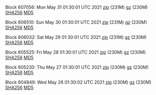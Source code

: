 Block 607056: Mon May 31 01:30:01 UTC 2021 [zip](https://files.01coin.io/mainnet/2021-05-31/bootstrap.dat.zip) (231M) [gz](https://files.01coin.io/mainnet/2021-05-31/bootstrap.dat.tar.gz) (230M) [SHA256](https://files.01coin.io/mainnet/2021-05-31/sha256.txt) [MD5](https://files.01coin.io/mainnet/2021-05-31/md5.txt)

Block 606510: Sun May 30 01:30:01 UTC 2021 [zip](https://files.01coin.io/mainnet/2021-05-30/bootstrap.dat.zip) (231M) [gz](https://files.01coin.io/mainnet/2021-05-30/bootstrap.dat.tar.gz) (230M) [SHA256](https://files.01coin.io/mainnet/2021-05-30/sha256.txt) [MD5](https://files.01coin.io/mainnet/2021-05-30/md5.txt)

Block 606032: Sat May 29 01:30:01 UTC 2021 [zip](https://files.01coin.io/mainnet/2021-05-29/bootstrap.dat.zip) (231M) [gz](https://files.01coin.io/mainnet/2021-05-29/bootstrap.dat.tar.gz) (230M) [SHA256](https://files.01coin.io/mainnet/2021-05-29/sha256.txt) [MD5](https://files.01coin.io/mainnet/2021-05-29/md5.txt)

Block 605525: Fri May 28 01:30:01 UTC 2021 [zip](https://files.01coin.io/mainnet/2021-05-28/bootstrap.dat.zip) (230M) [gz](https://files.01coin.io/mainnet/2021-05-28/bootstrap.dat.tar.gz) (230M) [SHA256](https://files.01coin.io/mainnet/2021-05-28/sha256.txt) [MD5](https://files.01coin.io/mainnet/2021-05-28/md5.txt)

Block 605230: Thu May 27 01:30:01 UTC 2021 [zip](https://files.01coin.io/mainnet/2021-05-27/bootstrap.dat.zip) (230M) [gz](https://files.01coin.io/mainnet/2021-05-27/bootstrap.dat.tar.gz) (230M) [SHA256](https://files.01coin.io/mainnet/2021-05-27/sha256.txt) [MD5](https://files.01coin.io/mainnet/2021-05-27/md5.txt)

Block 604849: Wed May 26 01:30:02 UTC 2021 [zip](https://files.01coin.io/mainnet/2021-05-26/bootstrap.dat.zip) (230M) [gz](https://files.01coin.io/mainnet/2021-05-26/bootstrap.dat.tar.gz) (230M) [SHA256](https://files.01coin.io/mainnet/2021-05-26/sha256.txt) [MD5](https://files.01coin.io/mainnet/2021-05-26/md5.txt)
